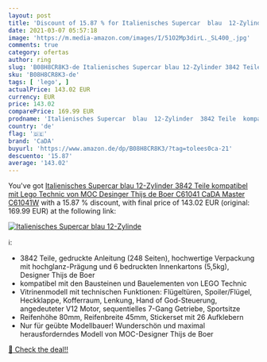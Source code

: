 ```yaml
---
layout: post
title: 'Discount of 15.87 % for Italienisches Supercar  blau  12-Zylinde'
date: 2021-03-07 05:57:18
image: 'https://m.media-amazon.com/images/I/51O2Mp3dirL._SL400_.jpg'
comments: true
category: ofertas
author: ring
slug: 'B08H8CR8K3-de Italienisches Supercar blau 12-Zylinder 3842 Teile...'
sku: 'B08H8CR8K3-de'
tags: [ 'lego', ]
actualPrice: 143.02 EUR
currency: EUR
price: 143.02
comparePrice: 169.99 EUR
prodname: 'Italienisches Supercar  blau  12-Zylinder  3842 Teile  kompatibel mit Lego Technic   von MOC Desinger Thijs de Boer  C61041 CaDA Master  C61041W'
country: 'de'
flag: '🇩🇪'
brand: 'CaDA'
buyurl: 'https://www.amazon.de/dp/B08H8CR8K3/?tag=tolees0ca-21'
descuento: '15.87'
average: '143.02'
---
```


You've got [Italienisches Supercar  blau  12-Zylinder  3842 Teile  kompatibel mit Lego Technic   von MOC Desinger Thijs de Boer  C61041 CaDA Master  C61041W](https://www.amazon.de/dp/B08H8CR8K3/?tag=tolees0ca-21) with a  15.87 % discount, with final price of 143.02 EUR (original: 169.99 EUR) at the following link:

[![Italienisches Supercar  blau  12-Zylinde](https://m.media-amazon.com/images/I/51O2Mp3dirL._SL400_.jpg)](https://www.amazon.de/dp/B08H8CR8K3/?tag=tolees0ca-21)

ℹ️:

- 3842 Teile, gedruckte Anleitung (248 Seiten), hochwertige Verpackung mit hochglanz-Prägung und 6 bedruckten Innenkartons (5,5kg), Designer Thijs de Boer
- kompatibel mit den Bausteinen und Bauelementen von LEGO Technic
- Vitrinenmodell mit technischen Funktionen: Flügeltüren, Spoiler/Flügel, Heckklappe, Kofferraum, Lenkung, Hand of God-Steuerung, angedeuteter V12 Motor, sequentielles 7-Gang Getriebe, Sportsitze
- Reifenhöhe 80mm, Reifenbreite 45mm, Stickerset mit 26 Aufklebern
- Nur für geübte Modellbauer! Wunderschön und maximal herausforderndes Modell von MOC-Designer Thijs de Boer

[🛒 Check the deal!!](https://www.amazon.de/dp/B08H8CR8K3/?tag=tolees0ca-21)
